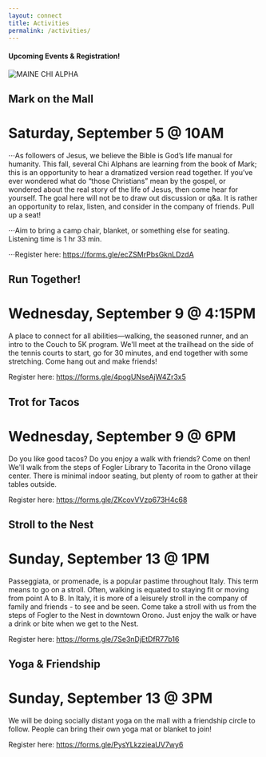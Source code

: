 ```yaml
---
layout: connect
title: Activities
permalink: /activities/
---
```


#### Upcoming Events & Registration!

<img src="{{ site.url }}/images/and-more.jpg" class="img-fluid" alt="MAINE CHI ALPHA">

## Mark on the Mall

# Saturday, September 5 @ 10AM

⋅⋅⋅As followers of Jesus, we believe the Bible is God’s life manual for humanity. This fall, several Chi Alphans are learning from the book of Mark; this is an opportunity to hear a dramatized version read together. If you’ve ever wondered what do “those Christians” mean by the gospel, or wondered about the real story of the life of Jesus, then come hear for yourself. The goal here will not be to draw out discussion or q&a. It is rather an opportunity to relax, listen, and consider in the company of friends. Pull up a seat!

⋅⋅⋅Aim to bring a camp chair, blanket, or something else for seating. Listening time is 1 hr 33 min. 

⋅⋅⋅Register here: https://forms.gle/ecZSMrPbsGknLDzdA


## Run Together!

# Wednesday, September 9 @ 4:15PM

A place to connect for all abilities—walking, the seasoned runner, and an intro to the Couch to 5K program. We'll meet at the trailhead on the side of the tennis courts to start, go for 30 minutes, and end together with some stretching. Come hang out and make friends!

Register here: https://forms.gle/4pogUNseAjW4Zr3x5


## Trot for Tacos

# Wednesday, September 9 @ 6PM

Do you like good tacos? Do you enjoy a walk with friends? Come on then! We'll walk from the steps of Fogler Library to Tacorita in the Orono village center. There is minimal indoor seating, but plenty of room to gather at their tables outside. 

Register here: https://forms.gle/ZKcovVVzp673H4c68


## Stroll to the Nest

# Sunday, September 13 @ 1PM

Passeggiata, or promenade, is a popular pastime throughout Italy. This term means to go on a stroll. Often, walking is equated to staying fit or moving from point A to B. In Italy, it is more of a leisurely stroll in the company of family and friends - to see and be seen. Come take a stroll with us from the steps of Fogler to the Nest in downtown Orono. Just enjoy the walk or have a drink or bite when we get to the Nest.

Register here: https://forms.gle/7Se3nDjEtDfR77b16


## Yoga & Friendship

# Sunday, September 13 @ 3PM

We will be doing socially distant yoga on the mall with a friendship circle to follow. People can bring their own yoga mat or blanket to join! 

Register here: https://forms.gle/PysYLkzzieaUV7wy6

